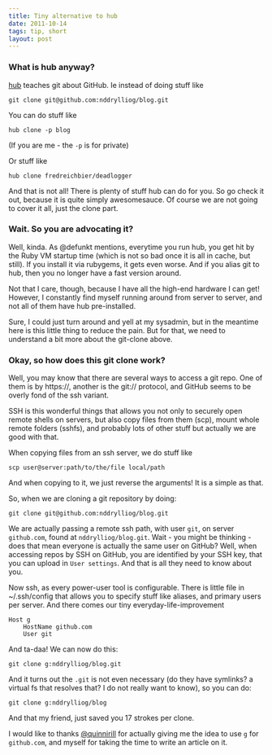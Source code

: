 ```yaml
---
title: Tiny alternative to hub
date: 2011-10-14
tags: tip, short
layout: post
---
```


### What is hub anyway?

[hub](http://defunkt.io/hub/) teaches git about GitHub. Ie instead of doing stuff like

    git clone git@github.com:nddrylliog/blog.git

You can do stuff like

    hub clone -p blog

(If you are me - the `-p` is for private)

Or stuff like

    hub clone fredreichbier/deadlogger

And that is not all! There is plenty of stuff hub can do for you. So go check it out, because
it is quite simply awesomesauce. Of course we are not going to cover it all, just the clone part.

### Wait. So you are advocating it?

Well, kinda. As @defunkt mentions, everytime you run hub, you get hit by the Ruby VM startup
time (which is not so bad once it is all in cache, but still). If you install it via rubygems,
it gets even worse. And if you alias git to hub, then you no longer have a fast version around.

Not that I care, though, because I have all the high-end hardware I can get! However, I constantly
find myself running around from server to server, and not all of them have hub pre-installed.

Sure, I could just turn around and yell at my sysadmin, but in the meantime here is this little
thing to reduce the pain. But for that, we need to understand a bit more about the git-clone above.

### Okay, so how does this git clone work?

Well, you may know that there are several ways to access a git repo. One of them is by https://,
another is the git:// protocol, and GitHub seems to be overly fond of the ssh variant.

SSH is this wonderful things that allows you not only to securely open remote shells on servers,
but also copy files from them (scp), mount whole remote folders (sshfs), and probably lots of
other stuff but actually we are good with that.

When copying files from an ssh server, we do stuff like

    scp user@server:path/to/the/file local/path

And when copying to it, we just reverse the arguments! It is a simple as that.

So, when we are cloning a git repository by doing:

    git clone git@github.com:nddrylliog/blog.git

We are actually passing a remote ssh path, with user `git`, on server `github.com`, found
at `nddrylliog/blog.git`. Wait - you might be thinking - does that mean everyone is actually
the same user on GitHub? Well, when accessing repos by SSH on GitHub, you are identified by
your SSH key, that you can upload in `User settings`. And that is all they need to know about you.

Now ssh, as every power-user tool is configurable. There is little file in ~/.ssh/config
that allows you to specify stuff like aliases, and primary users per server. And there
comes our tiny everyday-life-improvement

    Host g
        HostName github.com
        User git

And ta-daa! We can now do this:

    git clone g:nddrylliog/blog.git

And it turns out the `.git` is not even necessary (do they have symlinks? a virtual fs that
resolves that? I do not really want to know), so you can do:

    git clone g:nddrylliog/blog

And that my friend, just saved you 17 strokes per clone.

I would like to thanks [@quinnirill](https://twitter.com/quinnirill) for actually giving
me the idea to use `g` for `github.com`, and myself for taking the time to write an article on it.
